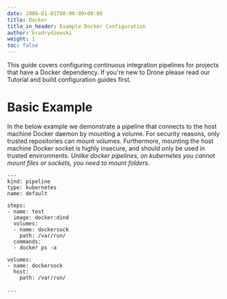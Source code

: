 ```yaml
---
date: 2000-01-01T00:00:00+00:00
title: Docker
title_in_header: Example Docker Configuration
author: bradrydzewski
weight: 1
toc: false
---
```


This guide covers configuring continuous integration pipelines for projects that have a Docker dependency. If you're new to Drone please read our Tutorial and build configuration guides first.

# Basic Example

In the below example we demonstrate a pipeline that connects to the host machine Docker daemon by mounting a volume. For security reasons, only trusted repositories can mount volumes. Furthermore, mounting the host machine Docker socket is highly insecure, and should only be used in trusted environments. _Unlike docker pipelines, on kubernetes you cannot mount files or sockets, you need to mount folders._

```
---
kind: pipeline
type: kubernetes
name: default

steps:
- name: test
  image: docker:dind
  volumes:
  - name: dockersock
    path: /var/run/
  commands:
  - docker ps -a

volumes:
- name: dockersock
  host:
    path: /var/run/

...
```
